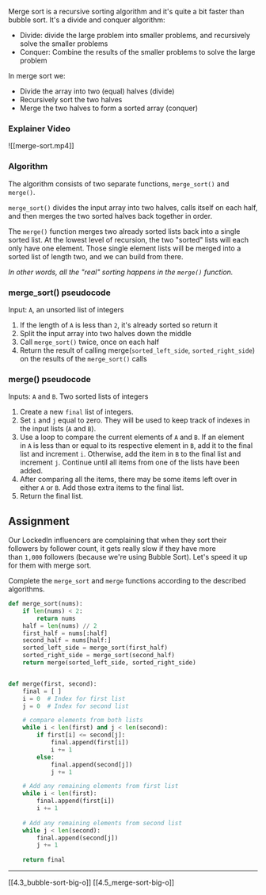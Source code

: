 Merge sort is a recursive sorting algorithm and it's quite a bit faster than bubble sort. It's a divide and conquer algorithm:
- Divide: divide the large problem into smaller problems, and recursively solve the smaller problems
- Conquer: Combine the results of the smaller problems to solve the large problem

In merge sort we:
- Divide the array into two (equal) halves (divide)
- Recursively sort the two halves
- Merge the two halves to form a sorted array (conquer)

### Explainer Video
![[merge-sort.mp4]]

### Algorithm
The algorithm consists of two separate functions, `merge_sort()` and `merge()`. 

`merge_sort()` divides the input array into two halves, calls itself on each half, and then merges the two sorted halves back together in order.

The `merge()` function merges two already sorted lists back into a single sorted list. At the lowest level of recursion, the two "sorted" lists will each only have one element. Those single element lists will be merged into a sorted list of length two, and we can build from there.

_In other words, all the "real" sorting happens in the `merge()` function._

### merge_sort() pseudocode

Input: `A`, an unsorted list of integers

1. If the length of `A` is less than `2`, it's already sorted so return it
2. Split the input array into two halves down the middle
3. Call `merge_sort()` twice, once on each half
4. Return the result of calling merge(`sorted_left_side`, `sorted_right_side`) on the results of the `merge_sort()` calls

### merge() pseudocode

Inputs: `A` and `B`. Two sorted lists of integers

1. Create a new `final` list of integers.
2. Set `i` and `j` equal to zero. They will be used to keep track of indexes in the input lists (`A` and `B`).
3. Use a loop to compare the current elements of `A` and `B`. If an element in `A` is less than or equal to its respective element in `B`, add it to the final list and increment `i`. Otherwise, add the item in `B` to the final list and increment `j`. Continue until all items from one of the lists have been added.
4. After comparing all the items, there may be some items left over in either `A` or `B`. Add those extra items to the final list.
5. Return the final list.

## Assignment

Our LockedIn influencers are complaining that when they sort their followers by follower count, it gets really slow if they have more than `1,000` followers (because we're using Bubble Sort). Let's speed it up for them with merge sort.

Complete the `merge_sort` and `merge` functions according to the described algorithms.

``` python
def merge_sort(nums):
    if len(nums) < 2:
        return nums
    half = len(nums) // 2
    first_half = nums[:half]
    second_half = nums[half:]
    sorted_left_side = merge_sort(first_half)
    sorted_right_side = merge_sort(second_half)
    return merge(sorted_left_side, sorted_right_side)


def merge(first, second):
    final = [ ] 
    i = 0  # Index for first list
    j = 0  # Index for second list

    # compare elements from both lists 
    while i < len(first) and j < len(second):
        if first[i] <= second[j]:
            final.append(first[i])
            i += 1
        else:
            final.append(second[j])
            j += 1

    # Add any remaining elements from first list
    while i < len(first):
        final.append(first[i])
        i += 1
        
    # Add any remaining elements from second list
    while j < len(second):
        final.append(second[j])
        j += 1
    
    return final 
```
---
[[4.3_bubble-sort-big-o]]
[[4.5_merge-sort-big-o]]
